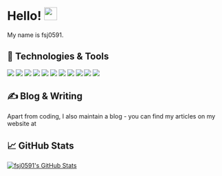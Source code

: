 <!-- More info, tips and tricks for making GitHub Profile README can be found in my article at https://towardsdatascience.com/build-a-stunning-readme-for-your-github-profile-9b80434fe5d7 -->

# Hello! <img src="https://raw.githubusercontent.com/MartinHeinz/MartinHeinz/master/wave.gif" width="30px" height="30px" />

My name is fsj0591. 


## 🔧 Technologies & Tools

![](https://img.shields.io/badge/Editor-IntelliJ_IDEA-informational?style=flat&logo=intellij-idea&logoColor=white&color=2bbc8a)
![](https://img.shields.io/badge/Code-Java-informational?style=flat&logo=Java&logoColor=white&color=2bbc8a)
![](https://img.shields.io/badge/Tools-Docker-informational?style=flat&logo=docker&logoColor=white&color=2bbc8a)
![](https://img.shields.io/badge/Tools-Mysql-informational?style=flat&logo=mysql&logoColor=white&color=2bbc8a)
![](https://img.shields.io/badge/Frame-SpringCloud-informational?style=flat&logo=spring&logoColor=white&color=2bbc8a)
![](https://img.shields.io/badge/Frame-SpringBoot-informational?style=flat&logo=spring&logoColor=white&color=2bbc8a)
![](https://img.shields.io/badge/Frame-Redis-informational?style=flat&logo=redis&logoColor=white&color=2bbc8a)
![](https://img.shields.io/badge/Frame-RabbitMQ-informational?style=flat&logo=rabbitmq&logoColor=white&color=2bbc8a)
![](https://img.shields.io/badge/Frame-SpringSecurity-informational?style=flat&logo=spring&logoColor=white&color=2bbc8a)
![](https://img.shields.io/badge/Frame-ElasticSearch-informational?style=flat&logo=elasticsearch&logoColor=white&color=2bbc8a)
![](https://img.shields.io/badge/OS-Linux-informational?style=flat&logo=linux&logoColor=white&color=2bbc8a)

## &#x270d; Blog & Writing

Apart from coding, I also maintain a blog - you can find my articles on my website at 


## &#x1f4c8; GitHub Stats

<a href="https://github.com/fsj0591/fsj0591">
  <img align="center" src="https://github-readme-stats.vercel.app/api?username=fsj0591&show_icons=true&line_height=27&count_private=true&title_color=ffffff&text_color=c9cacc&icon_color=2bbc8a&bg_color=1d1f21" alt="fsj0591's GitHub Stats" />
</a>

<!-- links to social media icons -->

<!-- icons with padding -->

[1.1]: http://i.imgur.com/tXSoThF.png "twitter icon with padding"
[2.1]: http://i.imgur.com/0o48UoR.png "github icon with padding"

<!-- icons without padding -->

[1.2]: http://i.imgur.com/wWzX9uB.png "twitter icon without padding"
[2.2]: http://i.imgur.com/9I6NRUm.png "github icon without padding"
[3.2]: https://raw.githubusercontent.com/MartinHeinz/MartinHeinz/master/linkedin-3-16.png "LinkedIn icon without padding"



<!-- Resources -->
<!-- Icons: https://simpleicons.org/ -->
<!-- GitHub Stats: https://github.com/anuraghazra/github-readme-stats -->
<!-- Emojis: https://emojipedia.org/emoji/ -->
<!-- HTML Emojis: https://www.fileformat.info/index.htm -->
<!-- Shields: https://shields.io/ -->
<!-- Awesome GitHub Profile README: https://github.com/abhisheknaiidu/awesome-github-profile-readme -->

